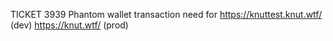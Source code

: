 TICKET 3939
Phantom wallet transaction need for
https://knuttest.knut.wtf/ (dev)
https://knut.wtf/ (prod)

